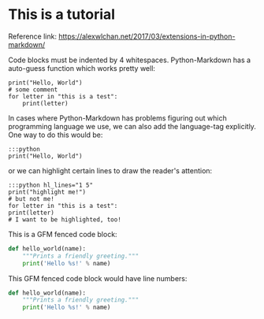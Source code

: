 # This is a tutorial

Reference link: https://alexwlchan.net/2017/03/extensions-in-python-markdown/ 

Code blocks must be indented by 4 whitespaces.
Python-Markdown has a auto-guess function which works
pretty well:

    print("Hello, World")
    # some comment
    for letter in "this is a test":
        print(letter)

In cases where Python-Markdown has problems figuring out which
programming language we use, we can also add the language-tag
explicitly. One way to do this would be:


    :::python
    print("Hello, World")

or we can highlight certain lines to
draw the reader's attention:


    :::python hl_lines="1 5"
    print("highlight me!")
    # but not me!
    for letter in "this is a test":
    print(letter)
    # I want to be highlighted, too!

This is a GFM fenced code block:

```python
def hello_world(name):
    """Prints a friendly greeting."""
    print('Hello %s!' % name)
```

This GFM fenced code block would have line numbers:

```python linenums
def hello_world(name):
    """Prints a friendly greeting."""
    print('Hello %s!' % name)
```